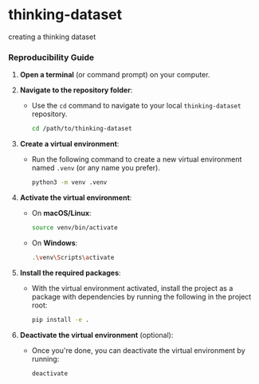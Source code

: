 # thinking-dataset
 creating a thinking dataset

### Reproducibility Guide

1. **Open a terminal** (or command prompt) on your computer.

2. **Navigate to the repository folder**:
   - Use the `cd` command to navigate to your local `thinking-dataset` repository.
     ```bash
     cd /path/to/thinking-dataset
     ```

3. **Create a virtual environment**:
   - Run the following command to create a new virtual environment named `.venv` (or any name you prefer).
     ```bash
     python3 -m venv .venv
     ```

4. **Activate the virtual environment**:
   - On **macOS/Linux**:
     ```bash
     source venv/bin/activate
     ```
   - On **Windows**:
     ```bash
     .\venv\Scripts\activate
     ```

5. **Install the required packages**:
   - With the virtual environment activated, install the project as a package with dependencies by running the following in the project root:
     ```bash
     pip install -e .
     ```

7. **Deactivate the virtual environment** (optional):
   - Once you're done, you can deactivate the virtual environment by running:
     ```bash
     deactivate
     ```
